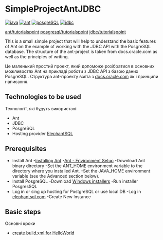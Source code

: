 ﻿# SimpleProjectAntJDBC
 
[![java](https://img.shields.io/badge/%20-java-red)](https://docs.oracle.com/en/java/javase/15/) 
[![ant](https://img.shields.io/badge/%20-ant-violet)](https://ant.apache.org/manual/index.html)
[![posgreSQL](https://img.shields.io/badge/%20-posgresql-blue)](https://www.postgresql.org/docs/current/tutorial-start.html)
[![jdbc](https://img.shields.io/badge/%20-jdbc-black)](https://docs.oracle.com/javase/tutorial/jdbc/basics/index.html)

[ant/tutorialspoint](https://www.tutorialspoint.com/ant/index.htm)
[posgresql/tutorialspoint](https://www.tutorialspoint.com/postgresql/index.htm)
[jdbc/tutorialspoint](https://www.tutorialspoint.com/jdbc/index.htm)

This is a small simple project that will help to understand the basic features of Ant on the example of working with the JDBC API with the PosgreSQL database. The structure of the ant-project is taken from docs.oracle.com as well as the principles of writing.

Це маленький простий проект, який допоможе розібратися в основних можливостях Ant на прикладі роботи з JDBC API
з базою даних PosgreSQL.
Структура ant-проекту взята з [docs.oracle.com](https://docs.oracle.com/javase/tutorial/jdbc/basics/index.html) 
як і принципи написання.
## Technologies to be used
Технології, які будуть використані
* Ant
* JDBC
* PosgreSQL
* Hosting provider 
[ElephantSQL](https://www.elephantsql.com/)
## Prerequisites
- Install Ant 
	-[Installing Ant](https://ant.apache.org/manual/install.html#installing)
	-[Ant - Environment Setup](https://www.tutorialspoint.com/ant/ant_environment.htm)
		-Download Ant binary directory
		-Set the ANT_HOME environment variable to the directory where you installed Ant. 
		-Set the JAVA_HOME environment variable (see the Advanced section below). 
- Install PosgreSQL
	-Download [Windows installers](https://www.postgresql.org/download/windows/)
	-Run installer PosgresSQL
- Log in or sing up hosting for PostgreSQL or use local DB
	-Log in [elephantsql.com](https://customer.elephantsql.com/)
	-Create New Instance
## Basic steps
Оcновні кроки
- [create build.xml for HelloWorld](https://github.com/vvo12015/SimpleProjectAntJDBC/tree/helloAnt)
